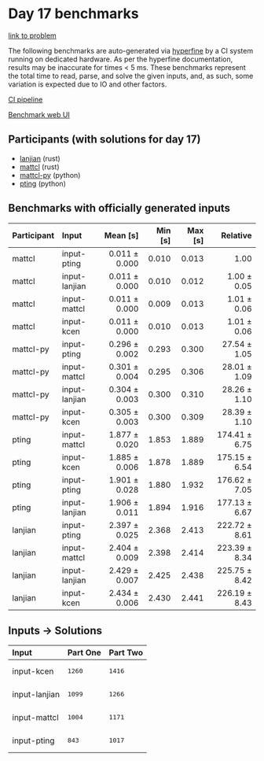 # Day 17 benchmarks

[link to problem](https://adventofcode.com/2023/day/17)

The following benchmarks are auto-generated via
[hyperfine](https://github.com/sharkdp/hyperfine) by a CI system running on
dedicated hardware. As per the hyperfine documentation, results may be
inaccurate for times < 5 ms. These benchmarks represent the total time to read,
parse, and solve the given inputs, and, as such, some variation is expected due
to IO and other factors.

[CI pipeline](http://ci.papercode.net:8080/teams/main/pipelines/aoc2023)

[Benchmark web UI](https://aoc.ancalagon.black)


## Participants (with solutions for day 17)

- [lanjian](https://github.com/lanjian/aoc-2023) (rust)
- [mattcl](https://github.com/mattcl/aoc2023) (rust)
- [mattcl-py](https://github.com/mattcl/aoc2023-py) (python)
- [pting](https://github.com/pting/aoc2023) (python)


## Benchmarks with officially generated inputs

| Participant | Input | Mean [s] | Min [s] | Max [s] | Relative |
|:---|:---|---:|---:|---:|---:|
| mattcl | input-pting | 0.011 ± 0.000 | 0.010 | 0.013 | 1.00 |
| mattcl | input-lanjian | 0.011 ± 0.000 | 0.010 | 0.012 | 1.00 ± 0.05 |
| mattcl | input-mattcl | 0.011 ± 0.000 | 0.009 | 0.013 | 1.01 ± 0.06 |
| mattcl | input-kcen | 0.011 ± 0.000 | 0.010 | 0.013 | 1.01 ± 0.06 |
| mattcl-py | input-pting | 0.296 ± 0.002 | 0.293 | 0.300 | 27.54 ± 1.05 |
| mattcl-py | input-mattcl | 0.301 ± 0.004 | 0.295 | 0.306 | 28.01 ± 1.09 |
| mattcl-py | input-lanjian | 0.304 ± 0.003 | 0.300 | 0.310 | 28.26 ± 1.10 |
| mattcl-py | input-kcen | 0.305 ± 0.003 | 0.300 | 0.309 | 28.39 ± 1.10 |
| pting | input-mattcl | 1.877 ± 0.020 | 1.853 | 1.889 | 174.41 ± 6.75 |
| pting | input-kcen | 1.885 ± 0.006 | 1.878 | 1.889 | 175.15 ± 6.54 |
| pting | input-pting | 1.901 ± 0.028 | 1.880 | 1.932 | 176.62 ± 7.05 |
| pting | input-lanjian | 1.906 ± 0.011 | 1.894 | 1.916 | 177.13 ± 6.67 |
| lanjian | input-pting | 2.397 ± 0.025 | 2.368 | 2.413 | 222.72 ± 8.61 |
| lanjian | input-mattcl | 2.404 ± 0.009 | 2.398 | 2.414 | 223.39 ± 8.34 |
| lanjian | input-lanjian | 2.429 ± 0.007 | 2.425 | 2.438 | 225.75 ± 8.42 |
| lanjian | input-kcen | 2.434 ± 0.006 | 2.430 | 2.441 | 226.19 ± 8.43 |


## Inputs -> Solutions

| Input | Part One | Part Two |
|:---|:---|:---|
|input-kcen|<pre>1260</pre>|<pre>1416</pre>|
|input-lanjian|<pre>1099</pre>|<pre>1266</pre>|
|input-mattcl|<pre>1004</pre>|<pre>1171</pre>|
|input-pting|<pre>843</pre>|<pre>1017</pre>|